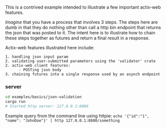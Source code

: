 This is a contrived example intended to illustrate a few important actix-web features.

*Imagine* that you have a process that involves 3 steps.  The steps here
are dumb in that they do nothing other than call a http bin endpoint that
returns the json that was posted to it.  The intent here
is to illustrate how to chain these steps together as futures and return
a final result in a response.

Actix-web features illustrated here include:

    1. handling json input param
    2. validating user-submitted parameters using the 'validator' crate
    2. actix-web client features:
          - POSTing json body
    3. chaining futures into a single response used by an asynch endpoint


### server

```bash
cd examples/basics/json-validation
cargo run
# Started http server: 127.0.0.1:8080
```

Example query from the command line using httpie:
	```echo '{"id":"1", "name": "JohnDoe"}' | http 127.0.0.1:8080/something```
